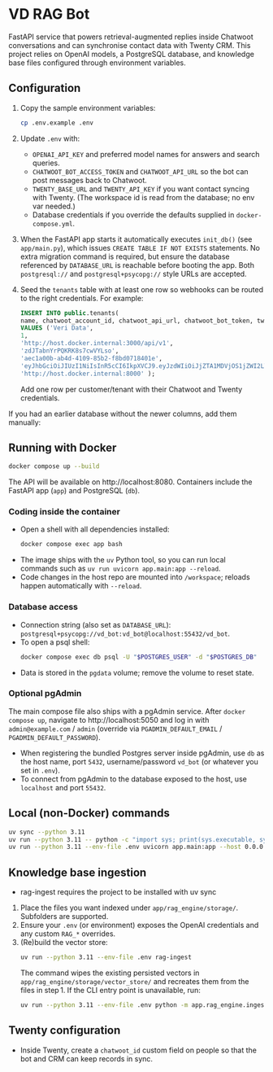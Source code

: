 # VD RAG Bot

FastAPI service that powers retrieval-augmented replies inside Chatwoot conversations and can synchronise contact data with Twenty CRM. This project relies on OpenAI models, a PostgreSQL database, and knowledge base files configured through environment variables.

## Configuration

1. Copy the sample environment variables:
   ```bash
   cp .env.example .env
   ```
2. Update `.env` with:
   - `OPENAI_API_KEY` and preferred model names for answers and search queries.
   - `CHATWOOT_BOT_ACCESS_TOKEN` and `CHATWOOT_API_URL` so the bot can post messages back to Chatwoot.
   - `TWENTY_BASE_URL` and `TWENTY_API_KEY` if you want contact syncing with Twenty. (The workspace id is read from the database; no env var needed.)
   - Database credentials if you override the defaults supplied in `docker-compose.yml`.
3. When the FastAPI app starts it automatically executes `init_db()` (see `app/main.py`), which issues `CREATE TABLE IF NOT EXISTS` statements. No extra migration command is required, but ensure the database referenced by `DATABASE_URL` is reachable before booting the app. Both `postgresql://` and `postgresql+psycopg://` style URLs are accepted.

4. Seed the `tenants` table with at least one row so webhooks can be routed to the right credentials. For example:

   ```sql
   INSERT INTO public.tenants(
   name, chatwoot_account_id, chatwoot_api_url, chatwoot_bot_token, twenty_workspace_id, twenty_api_key, twenty_base_url)
   VALUES ('Veri Data',
   1,
   'http://host.docker.internal:3000/api/v1',
   'zdJTabnYrPQKRK8s7cwVYLso',
   'aec1a00b-ab4d-4109-85b2-f8bd0718401e',
   'eyJhbGciOiJIUzI1NiIsInR5cCI6IkpXVCJ9.eyJzdWIiOiJjZTA1MDVjOS1jZWI2LTQ2ZTQtYjk4Ni0xOTRhY2Q3OTU4ODYiLCJ0eXBlIjoiQVBJX0tFWSIsIndvcmtzcGFjZUlkIjoiY2UwNTA1YzktY2ViNi00NmU0LWI5ODYtMTk0YWNkNzk1ODg2IiwiaWF0IjoxNzYwMDQ3NzMxLCJleHAiOjQ5MTM2NDc3MzAsImp0aSI6IjhmNjJiZDc4LTY2OWMtNGE5Yi04Njk2LTE2OWIxMzA1MzUzNyJ9.tyc2KW7a10pCopjy_QaH8m5tOnXqeHLb7OGzWHNM66A',
   'http://host.docker.internal:8000' );

   ```

   Add one row per customer/tenant with their Chatwoot and Twenty credentials.

If you had an earlier database without the newer columns, add them manually:

## Running with Docker

```bash
docker compose up --build
```

The API will be available on http://localhost:8080. Containers include the FastAPI app (`app`) and PostgreSQL (`db`).

### Coding inside the container

- Open a shell with all dependencies installed:
  ```bash
  docker compose exec app bash
  ```
- The image ships with the `uv` Python tool, so you can run local commands such as `uv run uvicorn app.main:app --reload`.
- Code changes in the host repo are mounted into `/workspace`; reloads happen automatically with `--reload`.

### Database access

- Connection string (also set as `DATABASE_URL`): `postgresql+psycopg://vd_bot:vd_bot@localhost:55432/vd_bot`.
- To open a psql shell:
  ```bash
  docker compose exec db psql -U "$POSTGRES_USER" -d "$POSTGRES_DB"
  ```
- Data is stored in the `pgdata` volume; remove the volume to reset state.

### Optional pgAdmin

The main compose file also ships with a pgAdmin service. After `docker compose up`, navigate to http://localhost:5050 and log in with `admin@example.com` / `admin` (override via `PGADMIN_DEFAULT_EMAIL` / `PGADMIN_DEFAULT_PASSWORD`).

- When registering the bundled Postgres server inside pgAdmin, use `db` as the host name, port `5432`, username/password `vd_bot` (or whatever you set in `.env`).
- To connect from pgAdmin to the database exposed to the host, use `localhost` and port `55432`.

## Local (non-Docker) commands

```bash
uv sync --python 3.11
uv run --python 3.11 -- python -c "import sys; print(sys.executable, sys.version)"
uv run --python 3.11 --env-file .env uvicorn app.main:app --host 0.0.0.0 --port 8080 --reload
```

## Knowledge base ingestion

- rag-ingest requires the project to be installed with uv sync

1. Place the files you want indexed under `app/rag_engine/storage/`. Subfolders are supported.
2. Ensure your `.env` (or environment) exposes the OpenAI credentials and any custom `RAG_*` overrides.
3. (Re)build the vector store:
   ```bash
   uv run --python 3.11 --env-file .env rag-ingest
   ```
   The command wipes the existing persisted vectors in `app/rag_engine/storage/vector_store/` and recreates them from the files in step 1.
   If the CLI entry point is unavailable, run:
   ```bash
   uv run --python 3.11 --env-file .env python -m app.rag_engine.ingest
   ```

## Twenty configuration

- Inside Twenty, create a `chatwoot_id` custom field on people so that the bot and CRM can keep records in sync.
